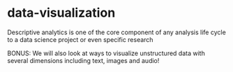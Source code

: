 # data-visualization

Descriptive analytics is one of the core component of any analysis life cycle to a data science project or even specific research

BONUS: We will also look at ways to visualize unstructured data with several dimensions including text, images and audio!
